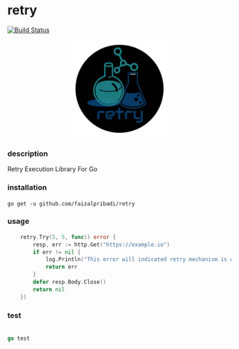 # retry

[![Build Status](https://cloud.drone.io/api/badges/faizalpribadi/retry/status.svg)](https://cloud.drone.io/faizalpribadi/retry)

<p align="center"><img src="images/retry.png" width="220"></p>

### description

Retry Execution Library For Go

### installation

`go get -u github.com/faizalpribadi/retry`

### usage

```go
    retry.Try(5, 5, func() error {
		resp, err := http.Get("https://example.io")
		if err != nil {
			log.Println("This error will indicated retry mechanism is working")
			return err
		}
		defer resp.Body.Close()
		return nil
	})
```

### test

```go

go test

```
